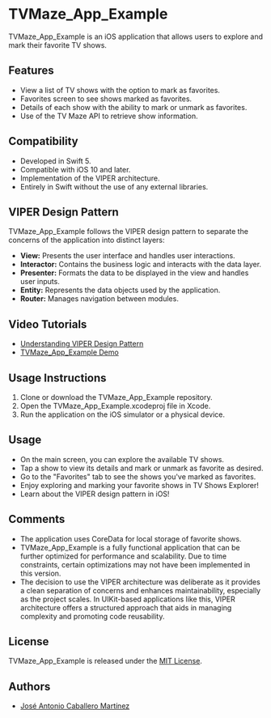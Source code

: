 # TVMaze_App_Example

TVMaze_App_Example is an iOS application that allows users to explore and mark their favorite TV shows.

## Features

- View a list of TV shows with the option to mark as favorites.
- Favorites screen to see shows marked as favorites.
- Details of each show with the ability to mark or unmark as favorites.
- Use of the TV Maze API to retrieve show information.

## Compatibility

- Developed in Swift 5.
- Compatible with iOS 10 and later.
- Implementation of the VIPER architecture.
- Entirely in Swift without the use of any external libraries.

## VIPER Design Pattern

TVMaze_App_Example follows the VIPER design pattern to separate the concerns of the application into distinct layers:

- **View:** Presents the user interface and handles user interactions.
- **Interactor:** Contains the business logic and interacts with the data layer.
- **Presenter:** Formats the data to be displayed in the view and handles user inputs.
- **Entity:** Represents the data objects used by the application.
- **Router:** Manages navigation between modules.

## Video Tutorials

- [Understanding VIPER Design Pattern](https://youtu.be/RWuyIUokhx0)
- [TVMaze_App_Example Demo](https://youtu.be/daTTzsscA2A)

## Usage Instructions

1. Clone or download the TVMaze_App_Example repository.
2. Open the TVMaze_App_Example.xcodeproj file in Xcode.
3. Run the application on the iOS simulator or a physical device.

## Usage

- On the main screen, you can explore the available TV shows.
- Tap a show to view its details and mark or unmark as favorite as desired.
- Go to the "Favorites" tab to see the shows you've marked as favorites.
- Enjoy exploring and marking your favorite shows in TV Shows Explorer!
- Learn about the VIPER design pattern in iOS!

## Comments

- The application uses CoreData for local storage of favorite shows.
- TVMaze_App_Example is a fully functional application that can be further optimized for performance and scalability. Due to time constraints, certain optimizations may not have been implemented in this version.
- The decision to use the VIPER architecture was deliberate as it provides a clean separation of concerns and enhances maintainability, especially as the project scales. In UIKit-based applications like this, VIPER architecture offers a structured approach that aids in managing complexity and promoting code reusability.


## License

TVMaze_App_Example is released under the [MIT License](LICENSE).

## Authors

- [José Antonio Caballero Martínez](https://gitlab.com/JoseAntonioCaballero)
